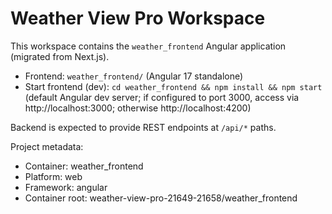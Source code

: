 # Weather View Pro Workspace

This workspace contains the `weather_frontend` Angular application (migrated from Next.js).

- Frontend: `weather_frontend/` (Angular 17 standalone)
- Start frontend (dev): `cd weather_frontend && npm install && npm start` (default Angular dev server; if configured to port 3000, access via http://localhost:3000; otherwise http://localhost:4200)

Backend is expected to provide REST endpoints at `/api/*` paths.

Project metadata:
- Container: weather_frontend
- Platform: web
- Framework: angular
- Container root: weather-view-pro-21649-21658/weather_frontend
